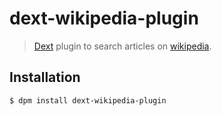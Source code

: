 # dext-wikipedia-plugin

> [Dext](https://github.com/vutran/dext) plugin to search articles on [wikipedia](https://www.wikipedia.org/).

## Installation

```
$ dpm install dext-wikipedia-plugin
```
